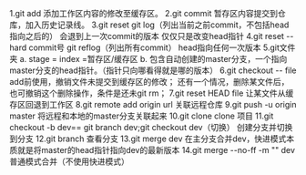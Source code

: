 1.git add
	添加工作区内容的修改至缓存区。
2.git commit
	暂存区内容提交到仓库，加入历史记录线。
3.git reset     git log（列出当前之前commit，不包括head指向之后的）
	会退到上一次commit的版本 仅仅只是改变head指针
4.git reset --hard commit号      git reflog（列出所有commit）
	head指向任何一次版本
5.git文件夹
	a. stage = index =暂存区/缓存区
	b. 包含自动创建的master分支，一个指向master分支的head指针。（指针只向哪看得就是哪的版本）
6.git checkout -- file
	add前使用，撤销文件未提交到缓存区的修改；
	还有一个情况，删除某文件后，也可撤销这个删除操作，条件是还未git rm；
7.git reset HEAD file
	让某文件从缓存区回退到工作区
8.git remote add origin url
	关联远程仓库
9.git push -u origin master
	将远程和本地的master分支关联起来
10.git clone
	clone 项目
	<!-- 分支 -->
11.git checkout -b dev== git branch dev;git checkout dev（切换）
	创建分支并切换到分支
12.git branch
	查看分支
13.git merge dev
	在主分支合并dev，快进模式本质就是将master的head指针指向dev的最新版本
14.git merge --no-ff -m "" dev
	普通模式合并（不使用快进模式）